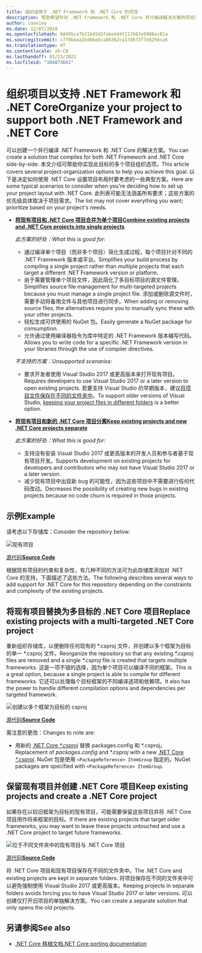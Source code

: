 ```yaml
---
title: 组织适用于 .NET Framework 和 .NET Core 的项目
description: 帮助希望针对 .NET Framework 和 .NET Core 并行编译解决方案的项目所有者。
author: conniey
ms.date: 12/07/2018
ms.openlocfilehash: 0d495ce7b21b45d3fabe444f117667e5908ac81a
ms.sourcegitcommit: c7f0beaa2bd66ebca86362ca17d673f7e8256ca6
ms.translationtype: HT
ms.contentlocale: zh-CN
ms.lasthandoff: 03/23/2021
ms.locfileid: "104873661"
---
```

# <a name="organize-your-project-to-support-both-net-framework-and-net-core"></a><span data-ttu-id="265cc-103">组织项目以支持 .NET Framework 和 .NET Core</span><span class="sxs-lookup"><span data-stu-id="265cc-103">Organize your project to support both .NET Framework and .NET Core</span></span>

<span data-ttu-id="265cc-104">可以创建一个并行编译 .NET Framework 和 .NET Core 的解决方案。</span><span class="sxs-lookup"><span data-stu-id="265cc-104">You can create a solution that compiles for both .NET Framework and .NET Core side-by-side.</span></span> <span data-ttu-id="265cc-105">本文介绍可帮助你实现此目标的多个项目组织选项。</span><span class="sxs-lookup"><span data-stu-id="265cc-105">This article covers several project-organization options to help you achieve this goal.</span></span> <span data-ttu-id="265cc-106">以下是决定如何使用 .NET Core 设置项目布局时要考虑的一些典型方案。</span><span class="sxs-lookup"><span data-stu-id="265cc-106">Here are some typical scenarios to consider when you're deciding how to set up your project layout with .NET Core.</span></span> <span data-ttu-id="265cc-107">此列表可能无法涵盖所有要求；这些方案的优先级具体取决于项目需求。</span><span class="sxs-lookup"><span data-stu-id="265cc-107">The list may not cover everything you want; prioritize based on your project's needs.</span></span>

- [<span data-ttu-id="265cc-108">**将现有项目和 .NET Core 项目合并为单个项目**</span><span class="sxs-lookup"><span data-stu-id="265cc-108">**Combine existing projects and .NET Core projects into single projects**</span></span>](#replace-existing-projects-with-a-multi-targeted-net-core-project)

  <span data-ttu-id="265cc-109">*此方案的好处：*</span><span class="sxs-lookup"><span data-stu-id="265cc-109">*What this is good for:*</span></span>
  - <span data-ttu-id="265cc-110">通过编译单个项目（而非多个项目）简化生成过程，每个项目针对不同的 .NET Framework 版本或平台。</span><span class="sxs-lookup"><span data-stu-id="265cc-110">Simplifies your build process by compiling a single project rather than multiple projects that each target a different .NET Framework version or platform.</span></span>
  - <span data-ttu-id="265cc-111">由于需要管理单个项目文件，因此简化了多目标项目的源文件管理。</span><span class="sxs-lookup"><span data-stu-id="265cc-111">Simplifies source file management for multi-targeted projects because you must manage a single project file.</span></span> <span data-ttu-id="265cc-112">添加或删除源文件时，需要手动将备用文件与其他项目进行同步。</span><span class="sxs-lookup"><span data-stu-id="265cc-112">When adding or removing source files, the alternatives require you to manually sync these with your other projects.</span></span>
  - <span data-ttu-id="265cc-113">轻松生成可供使用的 NuGet 包。</span><span class="sxs-lookup"><span data-stu-id="265cc-113">Easily generate a NuGet package for consumption.</span></span>
  - <span data-ttu-id="265cc-114">允许通过使用编译器指令为库中特定的 .NET Framework 版本编写代码。</span><span class="sxs-lookup"><span data-stu-id="265cc-114">Allows you to write code for a specific .NET Framework version in your libraries through the use of compiler directives.</span></span>

  <span data-ttu-id="265cc-115">*不支持的方案：*</span><span class="sxs-lookup"><span data-stu-id="265cc-115">*Unsupported scenarios:*</span></span>
  - <span data-ttu-id="265cc-116">要求开发者使用 Visual Studio 2017 或更高版本来打开现有项目。</span><span class="sxs-lookup"><span data-stu-id="265cc-116">Requires developers to use Visual Studio 2017 or a later version to open existing projects.</span></span> <span data-ttu-id="265cc-117">若要支持 Visual Studio 的早期版本，建议[将项目文件保存在不同的文件夹中](#support-vs)。</span><span class="sxs-lookup"><span data-stu-id="265cc-117">To support older versions of Visual Studio, [keeping your project files in different folders](#support-vs) is a better option.</span></span>

- <a name="support-vs"></a><span data-ttu-id="265cc-118">[**将现有项目和新的 .NET Core 项目分离**](#keep-existing-projects-and-create-a-net-core-project)</span><span class="sxs-lookup"><span data-stu-id="265cc-118">[**Keep existing projects and new .NET Core projects separate**](#keep-existing-projects-and-create-a-net-core-project)</span></span>

  <span data-ttu-id="265cc-119">*此方案的好处：*</span><span class="sxs-lookup"><span data-stu-id="265cc-119">*What this is good for:*</span></span>
  - <span data-ttu-id="265cc-120">支持没有安装 Visual Studio 2017 或更高版本的开发人员和参与者基于现有项目开发。</span><span class="sxs-lookup"><span data-stu-id="265cc-120">Supports development on existing projects for developers and contributors who may not have Visual Studio 2017 or a later version.</span></span>
  - <span data-ttu-id="265cc-121">减少现有项目中出现新 bug 的可能性，因为这些项目中不需要进行任何代码改动。</span><span class="sxs-lookup"><span data-stu-id="265cc-121">Decreases the possibility of creating new bugs in existing projects because no code churn is required in those projects.</span></span>

## <a name="example"></a><span data-ttu-id="265cc-122">示例</span><span class="sxs-lookup"><span data-stu-id="265cc-122">Example</span></span>

<span data-ttu-id="265cc-123">请考虑以下存储库：</span><span class="sxs-lookup"><span data-stu-id="265cc-123">Consider the repository below:</span></span>

![现有项目](./media/project-structure/existing-project-structure.png)

[<span data-ttu-id="265cc-125">源代码</span><span class="sxs-lookup"><span data-stu-id="265cc-125">**Source Code**</span></span>](https://github.com/dotnet/samples/tree/main/framework/libraries/migrate-library/)

<span data-ttu-id="265cc-126">根据现有项目的约束和复杂性，有几种不同的方法可为此存储库添加对 .NET Core 的支持，下面描述了这些方法。</span><span class="sxs-lookup"><span data-stu-id="265cc-126">The following describes several ways to add support for .NET Core for this repository depending on the constraints and complexity of the existing projects.</span></span>

## <a name="replace-existing-projects-with-a-multi-targeted-net-core-project"></a><span data-ttu-id="265cc-127">将现有项目替换为多目标的 .NET Core 项目</span><span class="sxs-lookup"><span data-stu-id="265cc-127">Replace existing projects with a multi-targeted .NET Core project</span></span>

<span data-ttu-id="265cc-128">重新组织存储库，以便删除任何现有的 \*.csproj 文件，并创建以多个框架为目标的单一 \*.csproj 文件。</span><span class="sxs-lookup"><span data-stu-id="265cc-128">Reorganize the repository so that any existing *\*.csproj* files are removed and a single *\*.csproj* file is created that targets multiple frameworks.</span></span> <span data-ttu-id="265cc-129">这是一项不错的选择，因为单个项目可以编译不同的框架。</span><span class="sxs-lookup"><span data-stu-id="265cc-129">This is a great option, because a single project is able to compile for different frameworks.</span></span> <span data-ttu-id="265cc-130">它还可以处理每个目标框架的不同编译选项和依赖项。</span><span class="sxs-lookup"><span data-stu-id="265cc-130">It also has the power to handle different compilation options and dependencies per targeted framework.</span></span>

![创建以多个框架为目标的 csproj](./media/project-structure/multi-targeted-project.png)

[<span data-ttu-id="265cc-132">源代码</span><span class="sxs-lookup"><span data-stu-id="265cc-132">**Source Code**</span></span>](https://github.com/dotnet/samples/tree/main/framework/libraries/migrate-library-csproj/)

<span data-ttu-id="265cc-133">需注意的更改：</span><span class="sxs-lookup"><span data-stu-id="265cc-133">Changes to note are:</span></span>

- <span data-ttu-id="265cc-134">用新的 [.NET Core *\*.csproj*](https://github.com/dotnet/samples/tree/main/framework/libraries/migrate-library-csproj/src/Car/Car.csproj) 替换 packages.config 和 \*.csproj。</span><span class="sxs-lookup"><span data-stu-id="265cc-134">Replacement of *packages.config* and *\*.csproj* with a new [.NET Core *\*.csproj*](https://github.com/dotnet/samples/tree/main/framework/libraries/migrate-library-csproj/src/Car/Car.csproj).</span></span> <span data-ttu-id="265cc-135">NuGet 包是使用 `<PackageReference> ItemGroup` 指定的。</span><span class="sxs-lookup"><span data-stu-id="265cc-135">NuGet packages are specified with `<PackageReference> ItemGroup`.</span></span>

## <a name="keep-existing-projects-and-create-a-net-core-project"></a><span data-ttu-id="265cc-136">保留现有项目并创建 .NET Core 项目</span><span class="sxs-lookup"><span data-stu-id="265cc-136">Keep existing projects and create a .NET Core project</span></span>

<span data-ttu-id="265cc-137">如果存在以较旧框架为目标的现有项目，可能需要保留这些项目并将 .NET Core 项目用作将来框架的目标。</span><span class="sxs-lookup"><span data-stu-id="265cc-137">If there are existing projects that target older frameworks, you may want to leave these projects untouched and use a .NET Core project to target future frameworks.</span></span>

![位于不同文件夹中的现有项目与 .NET Core 项目](./media/project-structure/separate-projects-same-source.png)

[<span data-ttu-id="265cc-139">源代码</span><span class="sxs-lookup"><span data-stu-id="265cc-139">**Source Code**</span></span>](https://github.com/dotnet/samples/tree/main/framework/libraries/migrate-library-csproj-keep-existing/)

<span data-ttu-id="265cc-140">将 .NET Core 项目和现有项目保存在不同的文件夹中。</span><span class="sxs-lookup"><span data-stu-id="265cc-140">The .NET Core and existing projects are kept in separate folders.</span></span> <span data-ttu-id="265cc-141">将项目保存在不同的文件夹中可以避免强制使用 Visual Studio 2017 或更高版本。</span><span class="sxs-lookup"><span data-stu-id="265cc-141">Keeping projects in separate folders avoids forcing you to have Visual Studio 2017 or later versions.</span></span> <span data-ttu-id="265cc-142">可以创建仅打开旧项目的单独解决方案。</span><span class="sxs-lookup"><span data-stu-id="265cc-142">You can create a separate solution that only opens the old projects.</span></span>

## <a name="see-also"></a><span data-ttu-id="265cc-143">另请参阅</span><span class="sxs-lookup"><span data-stu-id="265cc-143">See also</span></span>

- [<span data-ttu-id="265cc-144">.NET Core 移植文档</span><span class="sxs-lookup"><span data-stu-id="265cc-144">.NET Core porting documentation</span></span>](index.md)
